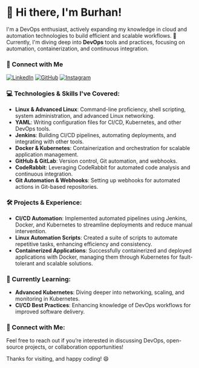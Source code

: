 # 👋 Hi there, I'm Burhan!

I'm a DevOps enthusiast, actively expanding my knowledge in cloud and automation technologies to build efficient and scalable workflows. 🚀 Currently, I'm diving deep into **DevOps** tools and practices, focusing on automation, containerization, and continuous integration.
### 🤝 Connect with Me

[![LinkedIn](https://img.shields.io/badge/LinkedIn-Profile-blue?logo=linkedin&logoColor=white&style=for-the-badge)](https://www.linkedin.com/in/burhankhan503/)
[![GitHub](https://img.shields.io/badge/GitHub-Profile-black?logo=github&logoColor=white&style=for-the-badge)](https://github.com/burhan503)
[![Instagram](https://img.shields.io/badge/Instagram-Profile-E4405F?logo=instagram&logoColor=white&style=for-the-badge)](https://www.instagram.com/burhan.gif)

### 💻 Technologies & Skills I've Covered:
- **Linux & Advanced Linux**: Command-line proficiency, shell scripting, system administration, and advanced Linux networking.
- **YAML**: Writing configuration files for CI/CD, Kubernetes, and other DevOps tools.
- **Jenkins**: Building CI/CD pipelines, automating deployments, and integrating with other tools.
- **Docker & Kubernetes**: Containerization and orchestration for scalable application management.
- **GitHub & GitLab**: Version control, Git automation, and webhooks.
- **CodeRabbit**: Leveraging CodeRabbit for automated code analysis and continuous integration.
- **Git Automation & Webhooks**: Setting up webhooks for automated actions in Git-based repositories.

### 🛠️ Projects & Experience:
- **CI/CD Automation**: Implemented automated pipelines using Jenkins, Docker, and Kubernetes to streamline deployments and reduce manual intervention.
- **Linux Automation Scripts**: Created a suite of scripts to automate repetitive tasks, enhancing efficiency and consistency.
- **Containerized Applications**: Successfully containerized and deployed applications with Docker, managing them through Kubernetes for fault-tolerant and scalable solutions.

### 🌱 Currently Learning:
- **Advanced Kubernetes**: Diving deeper into networking, scaling, and monitoring in Kubernetes.
- **CI/CD Best Practices**: Enhancing knowledge of DevOps workflows for improved software delivery.

### 🤝 Connect with Me:
Feel free to reach out if you’re interested in discussing DevOps, open-source projects, or collaboration opportunities!


Thanks for visiting, and happy coding! 😄
